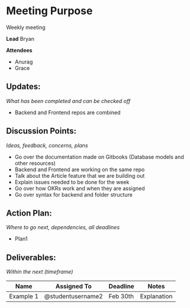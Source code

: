 # Meeting Purpose
Weekly meeting

**Lead**
Bryan

**Attendees**
* Anurag
* Grace

## Updates:
*What has been completed and can be checked off*

* Backend and Frontend repos are combined

## Discussion Points:
*Ideas, feedback, concerns, plans*
* Go over the documentation made on Gitbooks (Database models and other resources)
* Backend and Frontend are working on the same repo
* Talk about the Article feature that we are building out
* Explain issues needed to be done for the week
* Go over how OKRs work and when they are assigned
* Go over syntax for backend and folder structure

## Action Plan:
*Where to go next, dependencies, all deadlines*
* Plan1

## Deliverables:
*Within the next (timeframe)*

Name  | Assigned To | Deadline | Notes
------|-------------|----------|------
Example 1 | @studentusername2 | Feb 30th | Explanation
